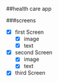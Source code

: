 ##health care app


###screens

- [x] first Screen
  - [x] image
  - [x] text
- [x] second Screen
  - [x] image
  - [x] text
- [x] third Screen